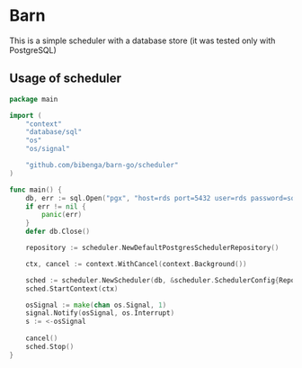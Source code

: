 # Barn

This is a simple scheduler with a database store (it was tested only with PostgreSQL)


## Usage of scheduler
```go
package main

import (
	"context"
	"database/sql"
	"os"
	"os/signal"

	"github.com/bibenga/barn-go/scheduler"
)

func main() {
	db, err := sql.Open("pgx", "host=rds port=5432 user=rds password=sqlsql dbname=rds TimeZone=UTC sslmode=disable")
	if err != nil {
		panic(err)
	}
	defer db.Close()

	repository := scheduler.NewDefaultPostgresSchedulerRepository()

	ctx, cancel := context.WithCancel(context.Background())

	sched := scheduler.NewScheduler(db, &scheduler.SchedulerConfig{Repository: repository})
	sched.StartContext(ctx)

	osSignal := make(chan os.Signal, 1)
	signal.Notify(osSignal, os.Interrupt)
	s := <-osSignal
	
    cancel()
    sched.Stop()
}

```
